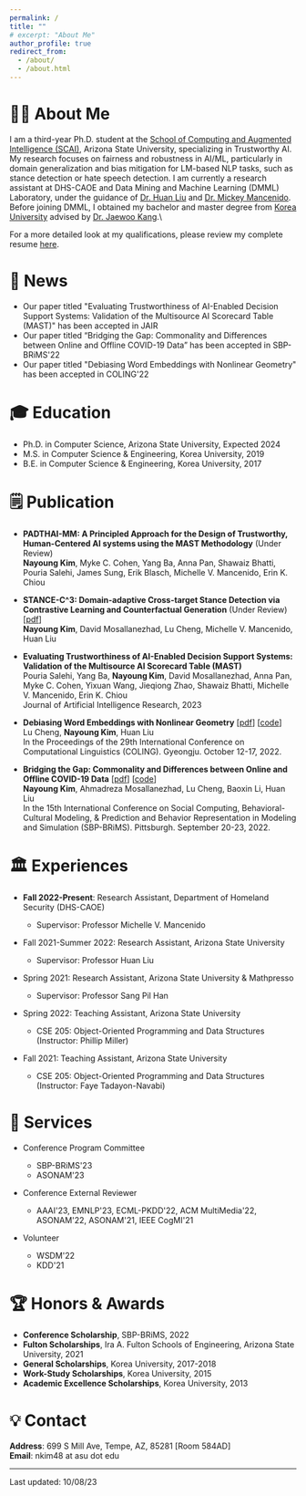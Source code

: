 ```yaml
---
permalink: /
title: ""
# excerpt: "About Me"
author_profile: true
redirect_from: 
  - /about/
  - /about.html
---
```



# 👩‍💻 About Me
I am a third-year Ph.D. student at the [School of Computing and Augmented Intelligence (SCAI)](https://scai.engineering.asu.edu/), Arizona State University, specializing in Trustworthy AI. My research focuses on fairness and robustness in AI/ML, particularly in domain generalization and bias mitigation for LM-based NLP tasks, such as stance detection or hate speech detection. I am currently a research assistant at DHS-CAOE and Data Mining and Machine Learning (DMML) Laboratory, under the guidance of [Dr. Huan Liu](https://www.public.asu.edu/~huanliu/) and [Dr. Mickey Mancenido](https://www.mickeymancenido.com/). Before joining DMML, I obtained my bachelor and master degree from [Korea University](https://www.korea.edu/mbshome/mbs/en/index.do) advised by [Dr. Jaewoo Kang](https://dmis.korea.ac.kr/home).\

For a more detailed look at my qualifications, please review my complete resume [here](../files/Nayoung_Resume.pdf).

📰 News
======
- Our paper titled "Evaluating Trustworthiness of AI-Enabled Decision Support Systems: Validation of the Multisource AI Scorecard Table (MAST)" has been accepted in JAIR
- Our paper titled “Bridging the Gap: Commonality and Differences between Online and Offline COVID-19 Data” has been accepted in SBP-BRiMS'22
- Our paper titled "Debiasing Word Embeddings with Nonlinear Geometry" has been accepted in COLING'22

🎓 Education
======
* Ph.D. in Computer Science, Arizona State University, Expected 2024
* M.S. in Computer Science & Engineering, Korea University, 2019
* B.E. in Computer Science & Engineering, Korea University, 2017

🗒️ Publication
======
- **PADTHAI-MM: A Principled Approach for the Design of Trustworthy, Human-Centered AI systems using the MAST Methodology** (Under Review)\
**Nayoung Kim**, Myke C. Cohen, Yang Ba, Anna Pan, Shawaiz Bhatti, Pouria Salehi, James Sung, Erik Blasch, Michelle V. Mancenido, Erin K. Chiou

- **STANCE-C^3: Domain-adaptive Cross-target Stance Detection via Contrastive Learning and Counterfactual Generation** (Under Review) [[pdf](https://browse.arxiv.org/pdf/2309.15176.pdf)]\
**Nayoung Kim**, David Mosallanezhad, Lu Cheng, Michelle V. Mancenido, Huan Liu 	

- **Evaluating Trustworthiness of AI-Enabled Decision Support Systems: Validation of the Multisource AI Scorecard Table (MAST)** \
Pouria Salehi, Yang Ba, **Nayoung Kim**, David Mosallanezhad, Anna Pan, Myke C. Cohen, Yixuan Wang, Jieqiong Zhao, Shawaiz Bhatti, Michelle V. Mancenido, Erin K. Chiou \
Journal of Artificial Intelligence Research, 2023 

- **Debiasing Word Embeddings with Nonlinear Geometry** [[pdf](https://arxiv.org/pdf/2208.13899.pdf)] [[code](https://github.com/GitHubLuCheng/Implementation-of-JoSEC-COLING-22)]\
Lu Cheng, **Nayoung Kim**, Huan Liu \
In the Proceedings of the 29th International Conference on Computational Linguistics (COLING). Gyeongju. October 12-17, 2022.

- **Bridging the Gap: Commonality and Differences between Online and Offline COVID-19 Data** [[pdf](https://arxiv.org/pdf/2208.03907.pdf)] [[code](https://github.com/nayoungkim94/Bridging-the-Gap)]\
**Nayoung Kim**, Ahmadreza Mosallanezhad, Lu Cheng, Baoxin Li, Huan Liu \
In the 15th International Conference on Social Computing, Behavioral-Cultural Modeling, & Prediction and Behavior Representation in Modeling and Simulation (SBP-BRiMS). Pittsburgh. September 20-23, 2022.

🏛️ Experiences
======
* **Fall 2022-Present**: Research Assistant, Department of Homeland Security (DHS-CAOE)
  * Supervisor: Professor Michelle V. Mancenido

* Fall 2021-Summer 2022: Research Assistant, Arizona State University
  * Supervisor: Professor Huan Liu

* Spring 2021: Research Assistant, Arizona State University & Mathpresso
  * Supervisor: Professor Sang Pil Han

* Spring 2022: Teaching Assistant, Arizona State University
  * CSE 205: Object-Oriented Programming and Data Structures (Instructor: Phillip Miller)

* Fall 2021: Teaching Assistant, Arizona State University
  * CSE 205: Object-Oriented Programming and Data Structures (Instructor: Faye Tadayon-Navabi)

🏢 Services
======
* Conference Program Committee
  * SBP-BRiMS'23
  * ASONAM'23


* Conference External Reviewer
  * AAAI'23, EMNLP'23, ECML-PKDD'22, ACM MultiMedia'22, ASONAM'22, ASONAM'21, IEEE CogMI'21


* Volunteer
  * WSDM'22
  * KDD'21 


🏆 Honors & Awards
======
* **Conference Scholarship**, SBP-BRiMS, 2022
* **Fulton Scholarships**, Ira A. Fulton Schools of Engineering, Arizona State University, 2021
* **General Scholarships**, Korea University, 2017-2018
* **Work-Study Scholarships**, Korea University, 2015
* **Academic Excellence Scholarships**, Korea University, 2013


💡 Contact
=====
**Address**: 699 S Mill Ave, Tempe, AZ, 85281 [Room 584AD]\
**Email**: nkim48 at asu dot edu


------
Last updated: 10/08/23

